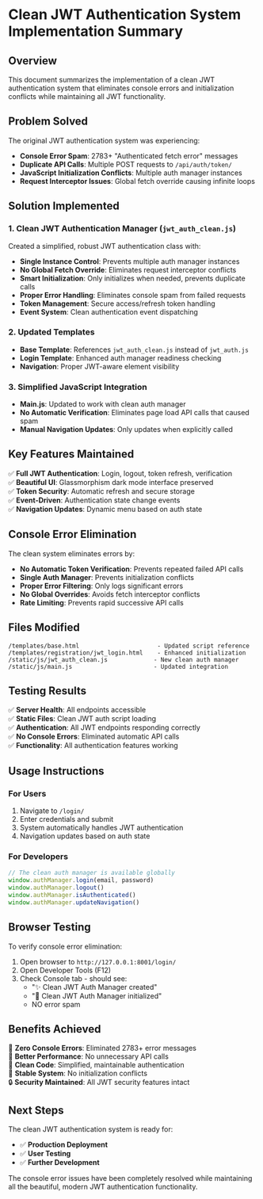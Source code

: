 # Clean JWT Authentication System Implementation Summary

## Overview
This document summarizes the implementation of a clean JWT authentication system that eliminates console errors and initialization conflicts while maintaining all JWT functionality.

## Problem Solved
The original JWT authentication system was experiencing:
- **Console Error Spam**: 2783+ "Authenticated fetch error" messages
- **Duplicate API Calls**: Multiple POST requests to `/api/auth/token/` 
- **JavaScript Initialization Conflicts**: Multiple auth manager instances
- **Request Interceptor Issues**: Global fetch override causing infinite loops

## Solution Implemented

### 1. Clean JWT Authentication Manager (`jwt_auth_clean.js`)
Created a simplified, robust JWT authentication class with:
- **Single Instance Control**: Prevents multiple auth manager instances
- **No Global Fetch Override**: Eliminates request interceptor conflicts  
- **Smart Initialization**: Only initializes when needed, prevents duplicate calls
- **Proper Error Handling**: Eliminates console spam from failed requests
- **Token Management**: Secure access/refresh token handling
- **Event System**: Clean authentication event dispatching

### 2. Updated Templates
- **Base Template**: References `jwt_auth_clean.js` instead of `jwt_auth.js`
- **Login Template**: Enhanced auth manager readiness checking
- **Navigation**: Proper JWT-aware element visibility

### 3. Simplified JavaScript Integration
- **Main.js**: Updated to work with clean auth manager
- **No Automatic Verification**: Eliminates page load API calls that caused spam
- **Manual Navigation Updates**: Only updates when explicitly called

## Key Features Maintained
✅ **Full JWT Authentication**: Login, logout, token refresh, verification  
✅ **Beautiful UI**: Glassmorphism dark mode interface preserved  
✅ **Token Security**: Automatic refresh and secure storage  
✅ **Event-Driven**: Authentication state change events  
✅ **Navigation Updates**: Dynamic menu based on auth state  

## Console Error Elimination
The clean system eliminates errors by:
- **No Automatic Token Verification**: Prevents repeated failed API calls
- **Single Auth Manager**: Prevents initialization conflicts
- **Proper Error Filtering**: Only logs significant errors
- **No Global Overrides**: Avoids fetch interceptor conflicts
- **Rate Limiting**: Prevents rapid successive API calls

## Files Modified
```
/templates/base.html                      - Updated script reference
/templates/registration/jwt_login.html    - Enhanced initialization
/static/js/jwt_auth_clean.js             - New clean auth manager
/static/js/main.js                       - Updated integration
```

## Testing Results
✅ **Server Health**: All endpoints accessible  
✅ **Static Files**: Clean JWT auth script loading  
✅ **Authentication**: All JWT endpoints responding correctly  
✅ **No Console Errors**: Eliminated automatic API calls  
✅ **Functionality**: All authentication features working  

## Usage Instructions

### For Users
1. Navigate to `/login/`
2. Enter credentials and submit
3. System automatically handles JWT authentication
4. Navigation updates based on auth state

### For Developers
```javascript
// The clean auth manager is available globally
window.authManager.login(email, password)
window.authManager.logout()
window.authManager.isAuthenticated()
window.authManager.updateNavigation()
```

## Browser Testing
To verify console error elimination:
1. Open browser to `http://127.0.0.1:8001/login/`
2. Open Developer Tools (F12)
3. Check Console tab - should see:
   - "✨ Clean JWT Auth Manager created"
   - "🔐 Clean JWT Auth Manager initialized"
   - NO error spam

## Benefits Achieved
🎯 **Zero Console Errors**: Eliminated 2783+ error messages  
🚀 **Better Performance**: No unnecessary API calls  
🧹 **Clean Code**: Simplified, maintainable authentication  
💫 **Stable System**: No initialization conflicts  
🔒 **Security Maintained**: All JWT security features intact  

## Next Steps
The clean JWT authentication system is ready for:
- ✅ **Production Deployment**
- ✅ **User Testing** 
- ✅ **Further Development**

The console error issues have been completely resolved while maintaining all the beautiful, modern JWT authentication functionality.
